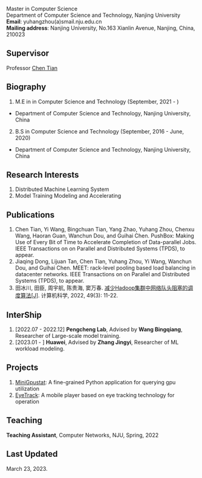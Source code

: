 Master in Computer Science  
Department of Computer Science and Technology, Nanjing University  
**Email**: yuhangzhou(a)smail.nju.edu.cn  
**Mailing address**: Nanjing University, No.163 Xianlin Avenue, Nanjing, China, 210023  


## Supervisor
Professor [Chen Tian](http://cs.nju.edu.cn/tianchen)


## Biography
1. M.E in in Computer Science and Technology (September, 2021 - )
- Department of Computer Science and Technology, Nanjing University, China

2. B.S in Computer Science and Technology (September, 2016 - June, 2020)
- Department of Computer Science and Technology, Nanjing University, China


## Research Interests
1. Distributed Machine Learning System
2. Model Training Modeling and Accelerating


## Publications
1. Chen Tian, Yi Wang, Bingchuan Tian, Yang Zhao, Yuhang Zhou, Chenxu Wang, Haoran Guan, Wanchun Dou, and Guihai Chen. PushBox: Making Use of Every Bit of Time to
Accelerate Completion of Data-parallel Jobs. IEEE Transactions on on Parallel and Distributed Systems (TPDS), to appear.
2. Jiaqing Dong, Lijuan Tan, Chen Tian, Yuhang Zhou, Yi Wang, Wanchun Dou, and Guihai Chen. MEET: rack-level pooling based load balancing in datacenter networks. IEEE Transactions on on Parallel and Distributed Systems (TPDS), to appear.
3. 田冰川, 田臣, 周宇航, 陈贵海, 窦万春. [减少Hadoop集群中网络队头阻塞的调度算法[J]](https://cs.nju.edu.cn/tianchen/lunwen/2022/jsjkx22-bingchuan.pdf). 计算机科学, 2022, 49(3): 11-22.

## InterShip
1. [2022.07 - 2022.12] **Pengcheng Lab**, Advised by **Wang Bingqiang**, Researcher of Large-scale model training.
2. [2023.01 - ] **Huawei**, Advised by **Zhang Jingyi**, Researcher of ML workload modeling.

## Projects
1. [MiniGpustat](https://github.com/njuzyh/MiniGpustat): A fine-grained Python application for querying gpu utilization
2. [EyeTrack](https://github.com/njuzyh/EyeTrack): A mobile player based on eye tracking technology for operation


## Teaching
**Teaching Assistant**, Computer Networks, NJU, Spring, 2022


## Last Updated
March 23, 2023.
